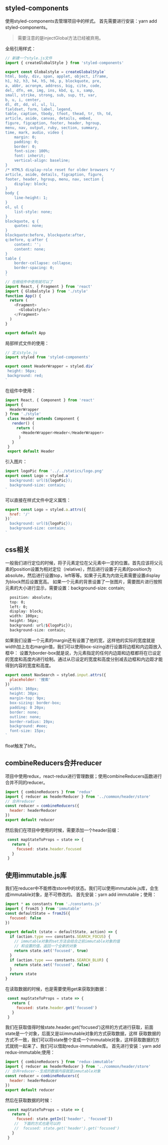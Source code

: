 <!--
 * @Descripttion: 
 * @Author: jiegiser
 * @Date: 2020-03-02 08:00:59
 * @LastEditors: jiegiser
 * @LastEditTime: 2020-03-02 16:08:42
 -->
## styled-components
使用styled-components去管理项目中的样式。
首先需要进行安装：yarn add styled-components。

> 需要注意的是injectGlobal方法已经被弃用。

全局引用样式：
```js
// 新建一个style.js文件
import { createGlobalStyle } from 'styled-components'

export const Globalstyle = createGlobalStyle`　
html, body, div, span, applet, object, iframe,
h1, h2, h3, h4, h5, h6, p, blockquote, pre,
a, abbr, acronym, address, big, cite, code,
del, dfn, em, img, ins, kbd, q, s, samp,
small, strike, strong, sub, sup, tt, var,
b, u, i, center,
dl, dt, dd, ol, ul, li,
fieldset, form, label, legend,
table, caption, tbody, tfoot, thead, tr, th, td,
article, aside, canvas, details, embed, 
figure, figcaption, footer, header, hgroup, 
menu, nav, output, ruby, section, summary,
time, mark, audio, video {
	margin: 0;
	padding: 0;
	border: 0;
	font-size: 100%;
	font: inherit;
	vertical-align: baseline;
}
/* HTML5 display-role reset for older browsers */
article, aside, details, figcaption, figure, 
footer, header, hgroup, menu, nav, section {
	display: block;
}
body {
	line-height: 1;
}
ol, ul {
	list-style: none;
}
blockquote, q {
	quotes: none;
}
blockquote:before, blockquote:after,
q:before, q:after {
	content: '';
	content: none;
}
table {
	border-collapse: collapse;
	border-spacing: 0;
}
`
// 在根组件中使用就可以了
import React, { Fragment } from 'react'
import { Globalstyle } from './style'
function App() {
  return (
    <Fragment>
      <Globalstyle/>
    </Fragment>
  )
}

export default App
```
局部样式文件的使用：
```js
// 定义style.js
import styled from 'styled-components'

export const HeaderWrapper = styled.div`
 height: 56px;
 background: red;
`
```
在组件中使用：
```js
import React, { Component } from 'react'
import {
  HeaderWrapper
} from './style'
 class Header extends Component {
   render() {
     return (
       <HeaderWrapper>Header</HeaderWrapper>
      )
   }
 }
 export default Header
```
引入图片：
```js
import logoPic from '../../statics/logo.png'
export const Logo = styled.a`
  background: url(${logoPic});
  background-size: contain;
`
```
可以直接在样式文件中定义属性：
```js
export const Logo = styled.a.attrs({
  href: '/'
})`
  background: url(${logoPic});
  background-size: contain;
`
```

## css相关
一般我们进行定位的时候，将子元素定位在父元素中一定的位置。首先应该将父元素的position设置为相对定位（relative），然后进行设置子元素的position为absolute，然后进行设置top，left等等。如果子元素为内敛元素需要设置display为block然后设置宽高。
如果一个元素的背景设置了一张图片，需要图片进行按照元素的大小进行显示，需要设置：background-size: contain;
```css
  position: absolute;
  top: 0;
  left: 0;
  display: block;
  width: 100px;
  height: 56px;
  background: url(${logoPic});
  background-size: contain;
```
如果我们设置一个元素的margin还有设置了他的宽，这样他的实际的宽度就是width加上左右margin值，我们可以使用box-sizing进行设置将边框和内边距放入框中：
设置为border-box就是说，为元素指定的任何内边距和边框都将在已设定的宽度和高度内进行绘制。通过从已设定的宽度和高度分别减去边框和内边距才能得到内容的宽度和高度。
```js
export const NavSearch = styled.input.attrs({
  placeholder: '搜索'
})`
  width: 160px;
  height: 38px;
  margin-top: 9px;
  box-sizing: border-box;
  padding: 0 20px;
  border: none;
  outline: none;
  border-radius: 19px;
  background: #eee;
  font-size: 15px;
`
```
float触发了bfc。
## combineReducers合并reducer
项目中使用redux，react-redux进行管理数据；使用combineReducers函数进行合并不同的reducer。
```js
import { combineReducers } from 'redux'
import { reducer as headerReducer } from '../common/header/store'
// 合并reducer
const reducer = combineReducers({
  header: headerReducer
})
export default reducer
```
然后我们在项目中使用的时候，需要添加一个header前缀：
```js
 const mapStateToProps = state => {
   return {
     focused: state.header.focused
   }
 }
```
## 使用immutable.js库
我们在reducer中不能修改store中的状态。我们可以使用immutable.js库，会生成immutable对象，是不可修改的。
首先安装：yarn add immutable；使用：
```js
import * as constants from './constants.js'
import { fromJS } from 'immutable'
const defaultState = fromJS({
  focused: false
})
  
export default (state = defaultState, action) => {
  if (action.type === constants.SEARCH_FOCUS) {
    // immutable对象的set方法会结合之前immutable对象的值
    // 和设置的值，返回一个全新的对象
    return state.set('focused', true)
  }
  if (action.type === constants.SEARCH_BLUR) {
    return state.set('focused', false)
  }
  return state
}
```
在读取数据的时候，也是需要使用get来获取到数据：
```js
 const mapStateToProps = state => {
   return {
     focused: state.header.get('focused')
   }
 }
```
我们在获取值得时候state.header.get('focused')这样的方式进行获取，前面state是一个对象，后面又是以immutable对象的方式获取数据，这样
获取数据的方式不一致，我们可以将state整个变成一个immutable对象，这样获取数据的方式就统一起来了、我们可以借助redux-immutable库。
首先进行安装：yarn add redux-immutable;使用：
```js
import { combineReducers } from 'redux-immutable'
import { reducer as headerReducer } from '../common/header/store'
// 合并reducer--生成的数据内容就是immutable对象
const reducer = combineReducers({
  header: headerReducer
})
export default reducer
```
然后在获取数据的时候：
```js
 const mapStateToProps = state => {
   return {
     focused: state.getIn(['header', 'focused'])
    //  下面的方式也是可以的
    //  focused: state.get('header').get('focused')
   }
 }
```